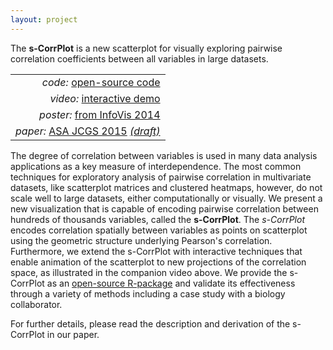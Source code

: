 ```yaml
---
layout: project
---
```


The **s-CorrPlot** is a new scatterplot for visually exploring pairwise correlation coefficients between all variables in large datasets.

|      |
| ---: |
| *code:* [open-source code](http://mckennapsean.github.io/scorrplot/) |
| *video:* [interactive demo](https://www.youtube.com/watch?v=rAFDG2Ut2D0) |
| *poster:* [from InfoVis 2014](poster.png) |
| *paper:* [ASA JCGS 2015](http://www.tandfonline.com/doi/abs/10.1080/10618600.2015.1021926#.VUKgPfxVhBc) [*(draft)*](paper.pdf) |

The degree of correlation between variables is used in many data analysis applications as a key measure of interdependence. The most common techniques for exploratory analysis of pairwise correlation in multivariate datasets, like scatterplot matrices and clustered heatmaps, however, do not scale well to large datasets, either computationally or visually. We present a new visualization that is capable of encoding pairwise correlation between hundreds of thousands variables, called the **s-CorrPlot**. The *s-CorrPlot* encodes correlation spatially between variables as points on scatterplot using the geometric structure underlying Pearson's correlation. Furthermore, we extend the s-CorrPlot with interactive techniques that enable animation of the scatterplot to new projections of the correlation space, as illustrated in the companion video above. We provide the s-CorrPlot as an [open-source R-package](http://mckennapsean.github.io/scorrplot/) and validate its effectiveness through a variety of methods including a case study with a biology collaborator.

For further details, please read the description and derivation of the s-CorrPlot in our paper.
